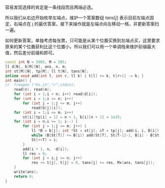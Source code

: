 
容易发现选择的肯定是一条线段而且两端必选。

所以我们从右边开始枚举左端点，维护一个答案数组 $tans[j]$ 表示目前左端点固定，右端点在 j 的最优答案，接下来操作就是左端点向左移动一格，并更新答案扫一遍。

如何更新答案，单独考虑每张票，只可能是从某个位置买换到左端点买，这里要求原来的某个位置获利比这个位置小，所以我们可以用一个单调栈来维护前缀最大值，然后差分前缀和即可。

```cpp
const int N = 5005, M = 205;
ll d[N], b[M][N], ans, n, m;
int st[M][N], tp[M]; ll t[N], tans[N];
inline void add(int l, int r, ll k) { t[l] += k, t[r+1] -= k; }
int main() {
//	freopen ("hs.in","r",stdin);
	read(n), read(m);
	for (int i = 1;i < n; i++) read(d[i]);
	for (int i = 1;i <= n; i++) 
		for (int j = 1;j <= m; j++)
			read(b[j][i]);
	for (int i = 1;i <= m; i++) 
		st[i][tp[i] = 1] = n + 1, b[i][n + 1] = 1e15;
	for (int i = n;i >= 1; i--) {
		for (int j = 1;j <= m; j++) {
			ll *B = b[j]; int *St = st[j], &T = tp[j]; add(i, i, B[i]);
			while (B[St[T]] <= B[i]) add(St[T], St[T-1]-1, B[i] - B[St[T]]), T--;
			St[++T] = i;
		}
		add(i + 1, n, -d[i]);
		ll res = 0;
		for (int j = i;j <= n; j++)
			res += t[j], t[j] = 0, tans[j] += res, Mx(ans, tans[j]); 
	}
	write(ans);
	return 0;
}
```

